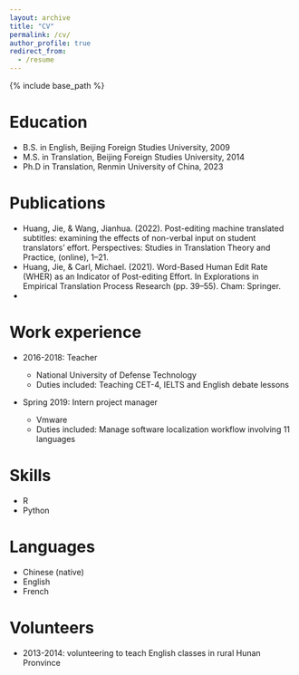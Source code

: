```yaml
---
layout: archive
title: "CV"
permalink: /cv/
author_profile: true
redirect_from:
  - /resume
---
```


{% include base_path %}

Education
======
* B.S. in English, Beijing Foreign Studies University, 2009
* M.S. in Translation, Beijing Foreign Studies University, 2014
* Ph.D in Translation, Renmin University of China, 2023

Publications
======
* Huang, Jie, & Wang, Jianhua. (2022). Post-editing machine translated subtitles: examining the effects of non-verbal input on student translators’ effort. Perspectives: Studies in Translation Theory and Practice, (online), 1–21. 
* Huang, Jie, & Carl, Michael. (2021). Word-Based Human Edit Rate (WHER) as an Indicator of Post-editing Effort. In Explorations in Empirical Translation Process Research (pp. 39–55). Cham: Springer.
* 


Work experience
======
* 2016-2018: Teacher
  * National University of Defense Technology
  * Duties included: Teaching CET-4, IELTS and English debate lessons

* Spring 2019: Intern project manager
  * Vmware 
  * Duties included: Manage software localization workflow involving 11 languages
  
 
Skills
======
* R
* Python

Languages 
=====
* Chinese (native)
* English
* French

Volunteers
======
* 2013-2014: volunteering to teach English classes in rural Hunan Pronvince
